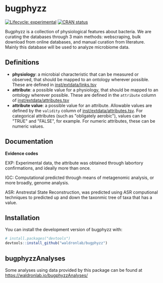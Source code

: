 # bugphyzz

<!-- badges: start -->

[![Lifecycle:
experimental](https://img.shields.io/badge/lifecycle-experimental-orange.svg)](https://www.tidyverse.org/lifecycle/#experimental)
[![CRAN
status](https://www.r-pkg.org/badges/version/bugphyzz)](https://CRAN.R-project.org/package=bugphyzz)
<!-- badges: end -->

Bugphyzz is a collection of physiological features about bacteria. We are curating the databases through 3 main methods: webscraping, bulk download from online databases, and manual curation from literature. Mainly this database will be used to analyze microbiome data.

## Definitions

* **physiology**: a microbial characteristic that can be measured or observed, that should be mapped to an ontology wherever possible. These are defined in [inst/extdata/links.tsv](https://github.com/waldronlab/bugphyzz/blob/main/inst/extdata/links.tsv)
* **attribute**: a possible value for a physiology, that should be mapped to an ontology wherever possible. These are defined in the `attribute` column of [inst/extdata/attributes.tsv](https://github.com/waldronlab/bugphyzz/blob/main/inst/extdata/attributes.tsv)
* **attribute value**: a possible value for an attribute. Allowable values are defined by the `validity` column of [inst/extdata/attributes.tsv](https://github.com/waldronlab/bugphyzz/blob/main/inst/extdata/attributes.tsv). For categorical attributes (such as "obligately aerobic"), values can be "TRUE" and "FALSE", for example. For numeric attributes, these can be numeric values.

## Documentation
**Evidence codes**

EXP: Experimental data, the attribute was obtained through labortory confirmations, and ideally more than once.

IGC: Computational predicted through means of metagenomic analysis, or more broadly, genome analysis.

ASR: Anstrestal State Reconstruction, was predicted using ASR computional techniques to predicted up and down the taxonmic tree of taxa that has a value.

## Installation

You can install the development version of bugphyzz with:

``` r
# install.packages("devtools")
devtools::install_github("waldronlab/bugphyzz")
```

## bugphyzzAnalyses

Some analyses using data provided by this package can be found at https://waldronlab.io/bugphyzzAnalyses/
